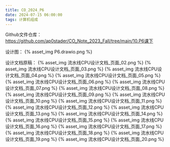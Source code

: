 ```yaml
---
title: CO_2024_P6
date: 2024-07-15 06:00:00
tags: 计算机组成
---
```


Github文件仓库：
https://github.com/ap0stader/CO_Note_2023_Fall/tree/main/10.P6课下

设计图：
{% asset_img P6.drawio.png %}

设计文档原稿：
{% asset_img 流水线CPU设计文档_页面_02.png %}
{% asset_img 流水线CPU设计文档_页面_03.png %}
{% asset_img 流水线CPU设计文档_页面_04.png %}
{% asset_img 流水线CPU设计文档_页面_05.png %}
{% asset_img 流水线CPU设计文档_页面_06.png %}
{% asset_img 流水线CPU设计文档_页面_07.png %}
{% asset_img 流水线CPU设计文档_页面_08.png %}
{% asset_img 流水线CPU设计文档_页面_09.png %}
{% asset_img 流水线CPU设计文档_页面_10.png %}
{% asset_img 流水线CPU设计文档_页面_11.png %}
{% asset_img 流水线CPU设计文档_页面_12.png %}
{% asset_img 流水线CPU设计文档_页面_13.png %}
{% asset_img 流水线CPU设计文档_页面_14.png %}
{% asset_img 流水线CPU设计文档_页面_15.png %}
{% asset_img 流水线CPU设计文档_页面_16.png %}
{% asset_img 流水线CPU设计文档_页面_17.png %}
{% asset_img 流水线CPU设计文档_页面_18.png %}
{% asset_img 流水线CPU设计文档_页面_19.png %}
{% asset_img 流水线CPU设计文档_页面_20.png %}
